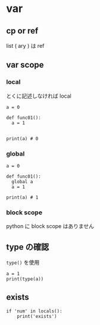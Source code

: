 
# var


## cp or ref

list ( ary ) は ref



## var scope

### local

とくに記述しなければ local

```
a = 0

def func01():
  a = 1


print(a) # 0
```


### global

```
a = 0

def func01():
  global a
  a = 1

print(a) # 1
```


### block scope

python に block scope はありません



## type の確認

`type()` を使用

```
a = 1
print(type(a))
```


## exists

```
if 'num' in locals():
    print('exists')

```







